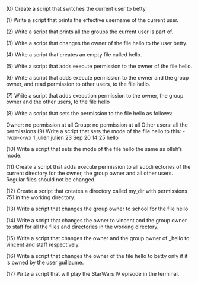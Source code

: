 (0) Create a script that switches the current user to betty

(1) Write a script that prints the effective username of the current user.

(2) Write a script that prints all the groups the current user is part of.

(3) Write a script that changes the owner of the file hello to the user betty.

(4) Write a script that creates an empty file called hello.

(5) Write a script that adds execute permission to the owner of the file hello.

(6) Write a script that adds execute permission to the owner and the group owner, and read permission to other users, to the file hello.

(7) Write a script that adds execution permission to the owner, the group owner and the other users, to the file hello

(8) Write a script that sets the permission to the file hello as follows:

Owner: no permission at all
Group: no permission at all
Other users: all the permissions
(9) Write a script that sets the mode of the file hello to this: -rwxr-x-wx 1 julien julien 23 Sep 20 14:25 hello

(10) Write a script that sets the mode of the file hello the same as olleh’s mode.

(11) Create a script that adds execute permission to all subdirectories of the current directory for the owner, the group owner and all other users. Regular files should not be changed.

(12) Create a script that creates a directory called my_dir with permissions 751 in the working directory.

(13) Write a script that changes the group owner to school for the file hello

(14) Write a script that changes the owner to vincent and the group owner to staff for all the files and directories in the working directory.

(15) Write a script that changes the owner and the group owner of _hello to vincent and staff respectively.

(16) Write a script that changes the owner of the file hello to betty only if it is owned by the user guillaume.

(17) Write a script that will play the StarWars IV episode in the terminal.

